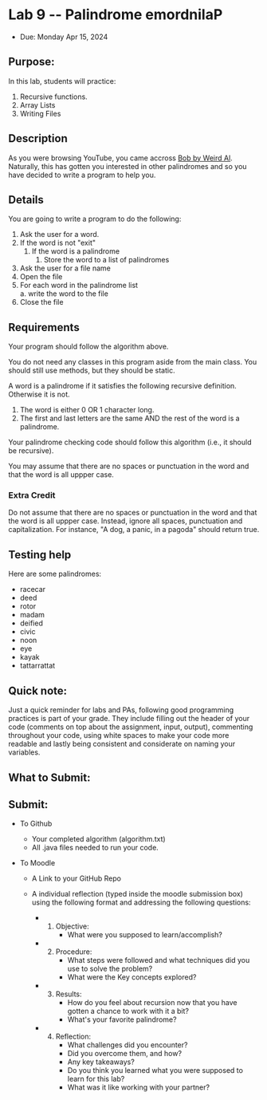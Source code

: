 # Lab 9 -- Palindrome emordnilaP

* Due: Monday Apr 15, 2024
			

## Purpose:  

In this lab, students will practice:
1. Recursive functions.
2. Array Lists
3. Writing Files

## Description

As you were browsing YouTube, you came accross [Bob by Weird Al](https://www.youtube.com/watch?v=JUQDzj6R3p4). Naturally, this has gotten you interested in other palindromes and so you have decided to write a program to help you.

## Details

You are going to write a program to do the following:
1. Ask the user for a word.
2. If the word is not "exit"  
    1. If the word is a palindrome  
        1. Store the word to a list of palindromes  
3. Ask the user for a file name
4. Open the file
5. For each word in the palindrome list  
    a. write the word to the file
6. Close the file

## Requirements

Your program should follow the algorithm above.

You do not need any classes in this program aside from the main class. You should still use methods, but they should be static.

A word is a palindrome if it satisfies the following recursive definition. Otherwise it is not.  
1. The word is either 0 OR 1 character long.  
2. The first and last letters are the same AND the rest of the word is a palindrome.  

Your palindrome checking code should follow this algorithm (i.e., it should be recursive).

You may assume that there are no spaces or punctuation in the word and that the word is all uppper case.

### Extra Credit
Do not assume that there are no spaces or punctuation in the word and that the word is all uppper case. Instead, ignore all spaces, punctuation and capitalization. For instance, "A dog, a panic, in a pagoda" should return true.

## Testing help
Here are some palindromes:
* racecar
* deed
* rotor
* madam
* deified
* civic
* noon
* eye
* kayak
* tattarrattat

## Quick note:
Just a quick reminder for labs and PAs, following good programming practices is part of your grade. They include filling out the header of your code (comments on top about the assignment, input, output), commenting throughout your code, using white spaces to make your code more readable and lastly being consistent and considerate on naming your variables.

## What to Submit:

## Submit:
* To Github
    * Your completed algorithm (algorithm.txt)
    * All .java files needed to run your code.

* To Moodle
    * A Link to your GitHub Repo
    * A individual reflection (typed inside the moodle submission box) using the following format and addressing the following questions:

        * 1. Objective: 
                - What were you supposed to learn/accomplish?
        * 2. Procedure:
                - What steps were followed and what techniques did you use to solve the problem?
                - What were the Key concepts explored?
        * 3. Results:
               - How do you feel about recursion now that you have gotten a chance to work with it a bit?
               - What's your favorite palindrome?
        * 4. Reflection:
                - What challenges did you encounter?
                - Did you overcome them, and how?
                - Any key takeaways?
                - Do you think you learned what you were supposed to learn for this lab?
                - What was it like working with your partner?









